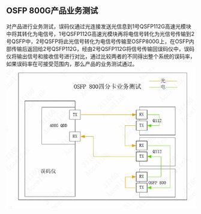 ## OSFP 800G产品业务测试
对产品进行业务测试，误码仪通过光连接发送光信息到1号QSFP112G高速光模块中将其转化为电信号，1号QSFP112G高速光模块再将电信号转化为光信号传输到2号QSFP中，2号QSFP将此光信号转化为电信号传输至OSFP800G上，在OSFP内部传输后返回给2号QSFP112G，经由2号QSFP112G将信号传输回误码仪中，误码仪将输出信号和接收信号进行对比，通过比较两者的不同得出整个系统的误码率，如果误码率在可接受范围内，那么产品的业务测试通过。
![OSFP 800G测试原理](img/1.png)
